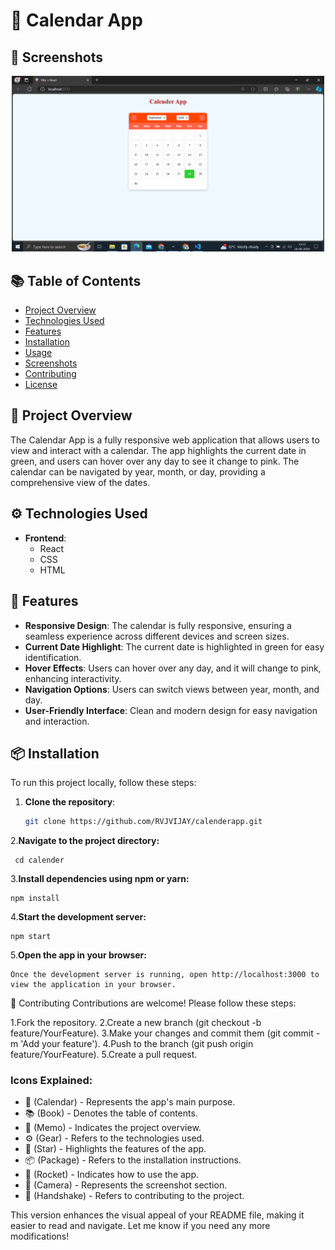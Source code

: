 # 📅 Calendar App

## 📸 Screenshots

<div style="text-align: center;">
  <img src="./public/calender.png" alt="Calendar" width="500" />
</div>


## 📚 Table of Contents
- [Project Overview](#project-overview)
- [Technologies Used](#technologies-used)
- [Features](#features)
- [Installation](#installation)
- [Usage](#usage)
- [Screenshots](#screenshots)
- [Contributing](#contributing)
- [License](#license)

## 📝 Project Overview
The Calendar App is a fully responsive web application that allows users to view and interact with a calendar. The app highlights the current date in green, and users can hover over any day to see it change to pink. The calendar can be navigated by year, month, or day, providing a comprehensive view of the dates.

## ⚙️ Technologies Used
- **Frontend**:
  - React
  - CSS
  - HTML

## 🌟 Features
- **Responsive Design**: The calendar is fully responsive, ensuring a seamless experience across different devices and screen sizes.
- **Current Date Highlight**: The current date is highlighted in green for easy identification.
- **Hover Effects**: Users can hover over any day, and it will change to pink, enhancing interactivity.
- **Navigation Options**: Users can switch views between year, month, and day.
- **User-Friendly Interface**: Clean and modern design for easy navigation and interaction.

## 📦 Installation
To run this project locally, follow these steps:

1. **Clone the repository**:
   ```bash
   git clone https://github.com/RVJVIJAY/calenderapp.git
2.**Navigate to the project directory:**

     cd calender
3.**Install dependencies using npm or yarn:**

    npm install
4.**Start the development server:**

    npm start
5.**Open the app in your browser:**

    Once the development server is running, open http://localhost:3000 to view the application in your browser.


🤝 Contributing
Contributions are welcome! Please follow these steps:

1.Fork the repository.
2.Create a new branch (git checkout -b feature/YourFeature).
3.Make your changes and commit them (git commit -m 'Add your feature').
4.Push to the branch (git push origin feature/YourFeature).
5.Create a pull request.


### Icons Explained:
- 📅 (Calendar) - Represents the app's main purpose.
- 📚 (Book) - Denotes the table of contents.
- 📝 (Memo) - Indicates the project overview.
- ⚙️ (Gear) - Refers to the technologies used.
- 🌟 (Star) - Highlights the features of the app.
- 📦 (Package) - Refers to the installation instructions.
- 🚀 (Rocket) - Indicates how to use the app.
- 📸 (Camera) - Represents the screenshot section.
- 🤝 (Handshake) - Refers to contributing to the project.


This version enhances the visual appeal of your README file, making it easier to read and navigate. Let me know if you need any more modifications!
